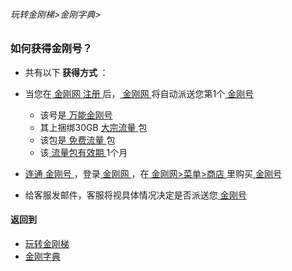 ###### 玩转金刚梯>金刚字典>
### 如何获得金刚号？

- 共有以下<strong> 获得方式 </strong>：

- 当您在[ 金刚网 ](https://github.com/a2zitpro/web/blob/master/LadderFree/kkDictionary/KKSiteZh.md)[ 注册 ]()后，[ 金刚网 ](https://github.com/a2zitpro/web/blob/master/LadderFree/kkDictionary/KKSiteZh.md)将自动派送您第1个[ 金刚号 ]()
  - 该号是[ 万能金刚号 ]()
  - 其上捆绑30GB [ 大宗流量 ]()包
  - 该包是[ 免费流量 ]()包
  - 该[ 流量包有效期 ]()1个月
- [ 连通 ]()[ 金刚号 ]()，登录[ 金刚网 ](https://github.com/a2zitpro/web/blob/master/LadderFree/kkDictionary/KKSiteZh.md)，在[ 金刚网>菜单>商店 ](https://www.atozitpro.net/zh/shop/)里购买[ 金刚号 ]()
- 给客服发邮件，客服将视具体情况决定是否派送您[ 金刚号 ]()


#### 返回到
- [玩转金刚梯](https://github.com/a2zitpro/web/blob/master/LadderFree/A.md)
- [金刚字典](https://github.com/a2zitpro/web/blob/master/LadderFree/kkDictionary/KKDictionary.md)

